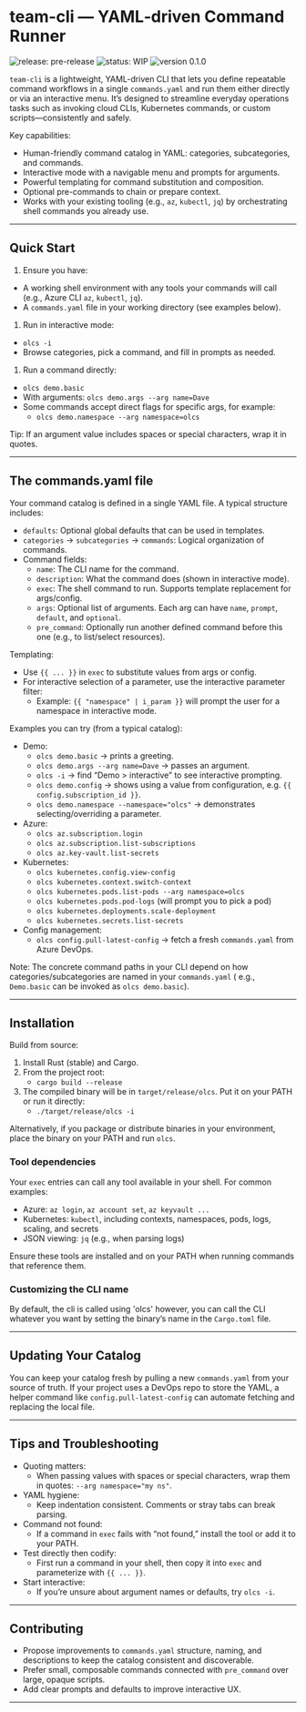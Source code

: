 # team-cli — YAML‑driven Command Runner
![release: pre-release](https://img.shields.io/badge/release-pre--release-purple)
![status: WIP](https://img.shields.io/badge/status-WIP-yellow)
![version 0.1.0](https://img.shields.io/badge/version-0.1.0-blue)

`team-cli` is a lightweight, YAML-driven CLI that lets you define repeatable command workflows in a single `commands.yaml` and
run them either directly or via an interactive menu. It’s designed to streamline everyday operations tasks such as
invoking cloud CLIs, Kubernetes commands, or custom scripts—consistently and safely.

Key capabilities:

- Human-friendly command catalog in YAML: categories, subcategories, and commands.
- Interactive mode with a navigable menu and prompts for arguments.
- Powerful templating for command substitution and composition.
- Optional pre-commands to chain or prepare context.
- Works with your existing tooling (e.g., `az`, `kubectl`, `jq`) by orchestrating shell commands you already use.

---

## Quick Start

1) Ensure you have:

- A working shell environment with any tools your commands will call (e.g., Azure CLI `az`, `kubectl`, `jq`).
- A `commands.yaml` file in your working directory (see examples below).

1) Run in interactive mode:

- `olcs -i`
- Browse categories, pick a command, and fill in prompts as needed.

1) Run a command directly:

- `olcs demo.basic`
- With arguments: `olcs demo.args --arg name=Dave`
- Some commands accept direct flags for specific args, for example:
    - `olcs demo.namespace --arg namespace=olcs`

Tip: If an argument value includes spaces or special characters, wrap it in quotes.

---

## The commands.yaml file

Your command catalog is defined in a single YAML file. A typical structure includes:

- `defaults`: Optional global defaults that can be used in templates.
- `categories` → `subcategories` → `commands`: Logical organization of commands.
- Command fields:
    - `name`: The CLI name for the command.
    - `description`: What the command does (shown in interactive mode).
    - `exec`: The shell command to run. Supports template replacement for args/config.
    - `args`: Optional list of arguments. Each arg can have `name`, `prompt`, `default`, and `optional`.
    - `pre_command`: Optionally run another defined command before this one (e.g., to list/select resources).

Templating:

- Use `{{ ... }}` in `exec` to substitute values from args or config.
- For interactive selection of a parameter, use the interactive parameter filter:
    - Example: `{{ "namespace" | i_param }}` will prompt the user for a namespace in interactive mode.

Examples you can try (from a typical catalog):

- Demo:
    - `olcs demo.basic` → prints a greeting.
    - `olcs demo.args --arg name=Dave` → passes an argument.
    - `olcs -i` → find “Demo > interactive” to see interactive prompting.
    - `olcs demo.config` → shows using a value from configuration, e.g. `{{ config.subscription_id }}`.
    - `olcs demo.namespace --namespace="olcs"` → demonstrates selecting/overriding a parameter.
- Azure:
    - `olcs az.subscription.login`
    - `olcs az.subscription.list-subscriptions`
    - `olcs az.key-vault.list-secrets`
- Kubernetes:
    - `olcs kubernetes.config.view-config`
    - `olcs kubernetes.context.switch-context`
    - `olcs kubernetes.pods.list-pods --arg namespace=olcs`
    - `olcs kubernetes.pods.pod-logs` (will prompt you to pick a pod)
    - `olcs kubernetes.deployments.scale-deployment`
    - `olcs kubernetes.secrets.list-secrets`
- Config management:
    - `olcs config.pull-latest-config` → fetch a fresh `commands.yaml` from Azure DevOps.

Note: The concrete command paths in your CLI depend on how categories/subcategories are named in your `commands.yaml` (
e.g., `Demo.basic` can be invoked as `olcs demo.basic`).

---

## Installation

Build from source:

1) Install Rust (stable) and Cargo.
2) From the project root:
    - `cargo build --release`
3) The compiled binary will be in `target/release/olcs`. Put it on your PATH or run it directly:
    - `./target/release/olcs -i`

Alternatively, if you package or distribute binaries in your environment, place the binary on your PATH and run `olcs`.

### Tool dependencies
Your `exec` entries can call any tool available in your shell. For common examples:

- Azure: `az login`, `az account set`, `az keyvault ...`
- Kubernetes: `kubectl`, including contexts, namespaces, pods, logs, scaling, and secrets
- JSON viewing: `jq` (e.g., when parsing logs)

Ensure these tools are installed and on your PATH when running commands that reference them.


### Customizing the CLI name
By default, the cli is called using 'olcs' however, you can call the CLI whatever you want by setting the binary’s name
in the `Cargo.toml` file.

---

## Updating Your Catalog

You can keep your catalog fresh by pulling a new `commands.yaml` from your source of truth. If your project uses a
DevOps repo to store the YAML, a helper command like `config.pull-latest-config` can automate fetching and replacing the
local file.

---

## Tips and Troubleshooting

- Quoting matters:
    - When passing values with spaces or special characters, wrap them in quotes: `--arg namespace="my ns"`.
- YAML hygiene:
    - Keep indentation consistent. Comments or stray tabs can break parsing.
- Command not found:
    - If a command in `exec` fails with “not found,” install the tool or add it to your PATH.
- Test directly then codify:
    - First run a command in your shell, then copy it into `exec` and parameterize with `{{ ... }}`.
- Start interactive:
    - If you’re unsure about argument names or defaults, try `olcs -i`.

---

## Contributing

- Propose improvements to `commands.yaml` structure, naming, and descriptions to keep the catalog consistent and
  discoverable.
- Prefer small, composable commands connected with `pre_command` over large, opaque scripts.
- Add clear prompts and defaults to improve interactive UX.

---
